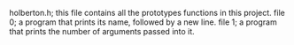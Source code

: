 holberton.h; this file contains all the prototypes functions in this project.
file 0; a program that prints its name, followed by a new line.
file 1; a program that prints the number of arguments passed into it.